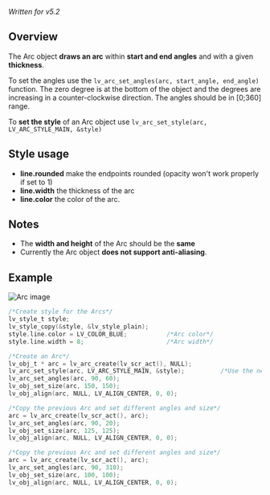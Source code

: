 _Written for v5.2_

## Overview

The Arc object **draws an arc** within **start and end angles** and with a given **thickness**.

To set the angles use the `lv_arc_set_angles(arc, start_angle, end_angle)` function. The zero degree is at the bottom of the object and the degrees are increasing in a counter-clockwise direction. The angles should be in [0;360] range.

To **set the style** of an Arc object use `lv_arc_set_style(arc, LV_ARC_STYLE_MAIN, &style)`

## Style usage
- **line.rounded** make the endpoints rounded (opacity won't work properly if set to 1)
- **line.width** the thickness of the arc
- **line.color** the color of the arc.

## Notes
- The **width and height** of the Arc should be the **same**
- Currently the Arc object **does not support anti-aliasing**.

## Example

![Arc image](https://raw.githubusercontent.com/wiki/littlevgl/lvgl/img/arc-lv_arc.png)

```c
/*Create style for the Arcs*/
lv_style_t style;
lv_style_copy(&style, &lv_style_plain);
style.line.color = LV_COLOR_BLUE;           /*Arc color*/
style.line.width = 8;                       /*Arc width*/

/*Create an Arc*/
lv_obj_t * arc = lv_arc_create(lv_scr_act(), NULL);
lv_arc_set_style(arc, LV_ARC_STYLE_MAIN, &style);          /*Use the new style*/
lv_arc_set_angles(arc, 90, 60);
lv_obj_set_size(arc, 150, 150);
lv_obj_align(arc, NULL, LV_ALIGN_CENTER, 0, 0);

/*Copy the previous Arc and set different angles and size*/
arc = lv_arc_create(lv_scr_act(), arc);
lv_arc_set_angles(arc, 90, 20);
lv_obj_set_size(arc, 125, 125);
lv_obj_align(arc, NULL, LV_ALIGN_CENTER, 0, 0);

/*Copy the previous Arc and set different angles and size*/
arc = lv_arc_create(lv_scr_act(), arc);
lv_arc_set_angles(arc, 90, 310);
lv_obj_set_size(arc, 100, 100);
lv_obj_align(arc, NULL, LV_ALIGN_CENTER, 0, 0);
```
